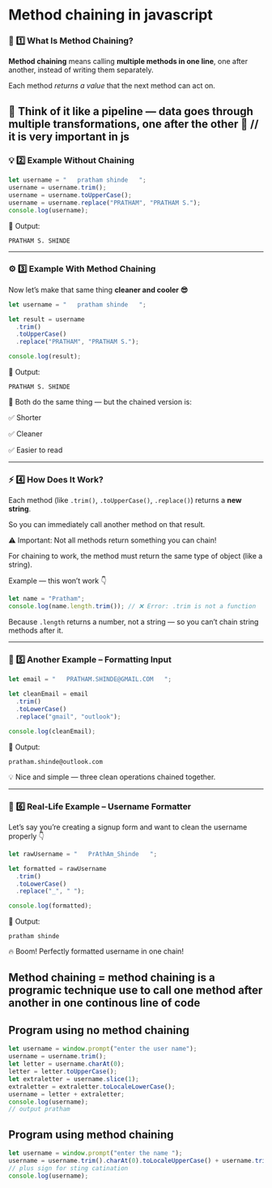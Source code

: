# Method chaining in javascript

### 🧠 **1️⃣ What Is Method Chaining?**

**Method chaining** means calling **multiple methods in one line**, one after another, instead of writing them separately.

Each method *returns a value* that the next method can act on.
  
💬 Think of it like a pipeline — data goes through multiple transformations, one after the other 🚀
// it is very important in js
---

### 💡 **2️⃣ Example Without Chaining**

```jsx
let username = "   pratham shinde   ";
username = username.trim();
username = username.toUpperCase();
username = username.replace("PRATHAM", "PRATHAM S.");
console.log(username);

```

🧩 Output:

```
PRATHAM S. SHINDE

```

---

### ⚙️ **3️⃣ Example With Method Chaining**

Now let’s make that same thing **cleaner and cooler 😎**

```jsx
let username = "   pratham shinde   ";

let result = username
  .trim()
  .toUpperCase()
  .replace("PRATHAM", "PRATHAM S.");

console.log(result);

```

🧩 Output:

```
PRATHAM S. SHINDE

```

💬 Both do the same thing — but the chained version is:

✅ Shorter

✅ Cleaner

✅ Easier to read

---

### ⚡ **4️⃣ How Does It Work?**

Each method (like `.trim()`, `.toUpperCase()`, `.replace()`) returns a **new string**.

So you can immediately call another method on that result.

⚠️ Important: Not all methods return something you can chain!

For chaining to work, the method must return the same type of object (like a string).

Example — this won’t work 👇

```jsx
let name = "Pratham";
console.log(name.length.trim()); // ❌ Error: .trim is not a function

```

Because `.length` returns a number, not a string — so you can’t chain string methods after it.

---

### 🧩 **5️⃣ Another Example – Formatting Input**

```jsx
let email = "   PRATHAM.SHINDE@GMAIL.COM   ";

let cleanEmail = email
  .trim()
  .toLowerCase()
  .replace("gmail", "outlook");

console.log(cleanEmail);

```

🧩 Output:

```
pratham.shinde@outlook.com

```

💡 Nice and simple — three clean operations chained together.

---

### 🎯 **6️⃣ Real-Life Example – Username Formatter**

Let’s say you’re creating a signup form and want to clean the username properly 👇

```jsx
let rawUsername = "   PrAthAm_Shinde   ";

let formatted = rawUsername
  .trim()
  .toLowerCase()
  .replace("_", " ");

console.log(formatted);

```

🧩 Output:

```
pratham shinde

```

🔥 Boom! Perfectly formatted username in one chain!

## Method chaining = method chaining is a programic technique use to call one method after another in one continous line of code

## Program using no method chaining

```jsx
let username = window.prompt("enter the user name");
username = username.trim();
let letter = username.charAt(0);
letter = letter.toUpperCase();
let extraletter = username.slice(1);
extraletter = extraletter.toLocaleLowerCase();
username = letter + extraletter;
console.log(username);
// output pratham 
```

## Program using method chaining

```jsx
let username = window.prompt("enter the name ");
username = username.trim().charAt(0).toLocaleUpperCase() + username.trim().slice(1).toLocaleLowerCase();// we have use 
// plus sign for sting catination 
console.log(username);
```